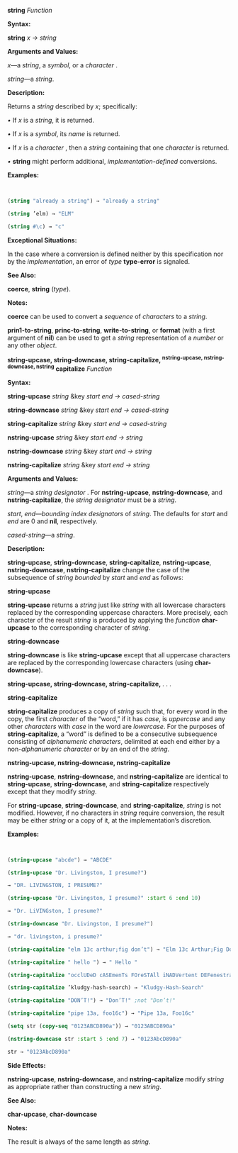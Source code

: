 **string** *Function* 



**Syntax:** 



**string** *x → string* 



**Arguments and Values:** 



*x*—a *string*, a *symbol*, or a *character* . 



*string*—a *string*. 



**Description:** 



Returns a *string* described by *x*; specifically: 



*•* If *x* is a *string*, it is returned. 



*•* If *x* is a *symbol*, its *name* is returned. 



*•* If *x* is a *character* , then a *string* containing that one *character* is returned. 



*•* **string** might perform additional, *implementation-defined* conversions. 



**Examples:**
```lisp
 

(string "already a string") → "already a string" 

(string ’elm) → "ELM" 

(string #\c) → "c" 


```
**Exceptional Situations:** 



In the case where a conversion is defined neither by this specification nor by the *implementation*, an error of *type* **type-error** is signaled. 



**See Also:** 



**coerce**, **string** (*type*). 



**Notes:** 



**coerce** can be used to convert a *sequence* of *characters* to a *string*. 







 



 



**prin1-to-string**, **princ-to-string**, **write-to-string**, or **format** (with a first argument of **nil**) can be used to get a *string* representation of a *number* or any other *object*. 



**string-upcase, string-downcase, string-capitalize, <sup>nstring-upcase, nstring-downcase, nstring</sup> capitalize** <i>Function</i> 



**Syntax:** 



**string-upcase** *string* &amp;key *start end → cased-string* 



**string-downcase** *string* &amp;key *start end → cased-string* 



**string-capitalize** *string* &amp;key *start end → cased-string* 



**nstring-upcase** *string* &amp;key *start end → string* 



**nstring-downcase** *string* &amp;key *start end → string* 



**nstring-capitalize** *string* &amp;key *start end → string* 



**Arguments and Values:** 



*string*—a *string designator* . For **nstring-upcase**, **nstring-downcase**, and **nstring-capitalize**, the *string designator* must be a *string*. 



*start*, *end*—*bounding index designators* of *string*. The defaults for *start* and *end* are 0 and **nil**, respectively. 



*cased-string*—a *string*. 



**Description:** 



**string-upcase**, **string-downcase**, **string-capitalize**, **nstring-upcase**, **nstring-downcase**, **nstring-capitalize** change the case of the subsequence of *string bounded* by *start* and *end* as follows: 



**string-upcase** 



**string-upcase** returns a *string* just like *string* with all lowercase characters replaced by the corresponding uppercase characters. More precisely, each character of the result *string* is produced by applying the *function* **char-upcase** to the corresponding character of *string*. 



**string-downcase** 



**string-downcase** is like **string-upcase** except that all uppercase characters are replaced by the corresponding lowercase characters (using **char-downcase**). 







 



 



**string-upcase, string-downcase, string-capitalize,** *. . .* 



**string-capitalize** 



**string-capitalize** produces a copy of *string* such that, for every word in the copy, the first *character* of the “word,” if it has *case*, is *uppercase* and any other *characters* with *case* in the word are *lowercase*. For the purposes of **string-capitalize**, a “word” is defined to be a consecutive subsequence consisting of *alphanumeric characters*, delimited at each end either by a non-*alphanumeric character* or by an end of the *string*. 



**nstring-upcase, nstring-downcase, nstring-capitalize** 



**nstring-upcase**, **nstring-downcase**, and **nstring-capitalize** are identical to **string-upcase**, **string-downcase**, and **string-capitalize** respectively except that they modify *string*. 



For **string-upcase**, **string-downcase**, and **string-capitalize**, *string* is not modified. However, if no characters in *string* require conversion, the result may be either *string* or a copy of it, at the implementation’s discretion. 



**Examples:**
```lisp
 

(string-upcase "abcde") → "ABCDE" 

(string-upcase "Dr. Livingston, I presume?") 

→ "DR. LIVINGSTON, I PRESUME?" 

(string-upcase "Dr. Livingston, I presume?" :start 6 :end 10) 

→ "Dr. LiVINGston, I presume?" 

(string-downcase "Dr. Livingston, I presume?") 

→ "dr. livingston, i presume?" 

(string-capitalize "elm 13c arthur;fig don’t") → "Elm 13c Arthur;Fig Don’T" 

(string-capitalize " hello ") → " Hello " 

(string-capitalize "occlUDeD cASEmenTs FOreSTAll iNADVertent DEFenestraTION") → "Occluded Casements Forestall Inadvertent Defenestration" 

(string-capitalize ’kludgy-hash-search) → "Kludgy-Hash-Search" 

(string-capitalize "DON’T!") → "Don’T!" ;not "Don’t!" 

(string-capitalize "pipe 13a, foo16c") → "Pipe 13a, Foo16c" 

(setq str (copy-seq "0123ABCD890a")) → "0123ABCD890a" 

(nstring-downcase str :start 5 :end 7) → "0123AbcD890a" 

str → "0123AbcD890a" 


```
**Side Effects:** 



**nstring-upcase**, **nstring-downcase**, and **nstring-capitalize** modify *string* as appropriate rather than constructing a new *string*. 



**See Also:** 



**char-upcase**, **char-downcase** 







 



 



**Notes:** 



The result is always of the same length as *string*. 




